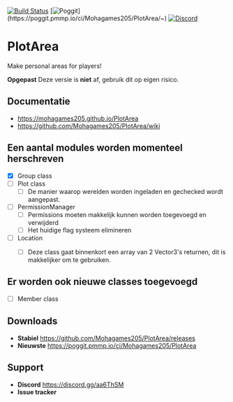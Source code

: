 [![Build Status](https://travis-ci.com/Mohagames205/PlotArea.svg?token=33b9XYyKJNCzDYxGkN7H&branch=beta)](https://travis-ci.com/Mohagames205/PlotArea) [![Poggit](https://poggit.pmmp.io/ci.shield/Mohagames205/PlotArea/~)](https://poggit.pmmp.io/ci/Mohagames205/PlotArea/~) [![Discord](https://img.shields.io/discord/662272650793713664?logo=discord)](https://discord.gg/aa6ThSM)

# PlotArea
Make personal areas for players!

**Opgepast** Deze versie is __niet__ af, gebruik dit op eigen risico.

## Documentatie
* https://mohagames205.github.io/PlotArea
* https://github.com/Mohagames205/PlotArea/wiki

## Een aantal modules worden momenteel herschreven
- [x] Group class
- [ ] Plot class
  - [ ] De manier waarop werelden worden ingeladen en gechecked wordt aangepast.
- [ ] PermissionManager
  - [ ] Permissions moeten makkelijk kunnen worden toegevoegd en verwijderd
  - [ ] Het huidige flag systeem elimineren
- [ ] Location
  - [ ] Deze class gaat binnenkort een array van 2 Vector3's returnen, dit is makkelijker om te gebruiken.


## Er worden ook nieuwe classes toegevoegd
- [ ] Member class

## Downloads
* **Stabiel** https://github.com/Mohagames205/PlotArea/releases
* **Nieuwste** https://poggit.pmmp.io/ci/Mohagames205/PlotArea

## Support
* **Discord** https://discord.gg/aa6ThSM
* **Issue tracker**
